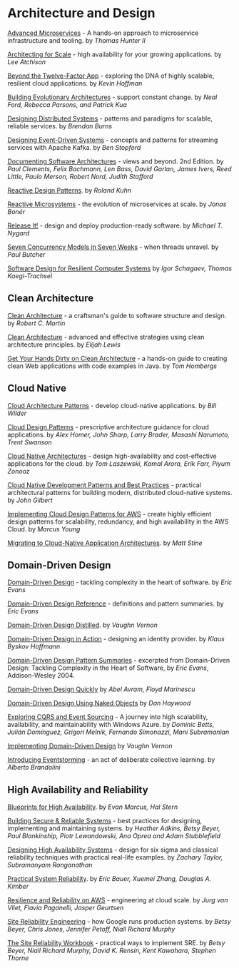 # Architecture and Design

[Advanced Microservices](https://files.idax.me/read/tech-books/A/advanced-microservices.pdf) - A hands-on approach to microservice infrastructure and tooling. by _Thomas Hunter II_

[Architecting for Scale](https://files.idax.me/read/tech-books/A/architecting-for-scale.pdf) - high availability for your growing applications. by _Lee Atchison_

[Beyond the Twelve-Factor App](https://files.idax.me/read/tech-books/B/beyond-the-12-factor-app.pdf) - exploring the DNA of highly scalable, resilient cloud applications. by _Kevin Hoffman_

[Building Evolutionary Architectures](https://files.idax.me/read/tech-books/B/building-evolutionary-architectures.pdf) - support constant change. by _Neal Ford, Rebecca Parsons, and Patrick Kua_

[Designing Distributed Systems](https://files.idax.me/read/tech-books/D/designing-distributed-systems.pdf) - patterns and paradigms for scalable, reliable services. by _Brendan Burns_

[Designing Event-Driven Systems](https://files.idax.me/read/tech-books/D/designing-event-driven-systems-concepts-and-patterns-kafka.pdf) - concepts and patterns for streaming services with Apache Kafka. by _Ben Stopford_

[Documenting Software Architectures](https://files.idax.me/read/tech-books/D/documenting-software-architectures.pdf) - views and beyond. 2nd Edition. by _Paul Clements, Felix Bachmann, Len Bass, David Garlan, James Ivers, Reed Little, Paulo Merson, Robert Nord, Judith Stafford_

[Reactive Design Patterns](https://files.idax.me/read/tech-books/R/reactive-design-patterns.pdf). by _Roland Kuhn_

[Reactive Microsystems](https://files.idax.me/read/tech-books/R/reactive-microsystems.pdf) - the evolution of microservices at scale. by _Jonas Bonér_

[Release It!](https://files.idax.me/read/tech-books/R/release-it.pdf) - design and deploy production-ready software. by _Michael T. Nygard_

[Seven Concurrency Models in Seven Weeks](https://files.idax.me/read/tech-books/S/seven-concurrency-models-in-seven-weeks.pdf) - when threads unravel. by _Paul Butcher_

[Software Design for Resilient Computer Systems](https://files.idax.me/read/tech-books/S/software-design-for-resilient-computer-systems.pdf) by _Igor Schagaev, Thomas Kaegi-Trachsel_



## Clean Architecture

[Clean Architecture](https://files.idax.me/read/tech-books/C/clean-architecture.pdf) - a craftsman's guide to software
structure and design. by _Robert C. Martin_

[Clean Architecture](https://files.idax.me/read/tech-books/C/clean-architecture-2.pdf) - advanced and effective strategies using clean architecture principles. by _Elijah Lewis_

[Get Your Hands Dirty on Clean Architecture](https://files.idax.me/read/tech-books/G/get-dirty-on-clean-architecture.pdf) - a hands-on guide to creating clean Web applications with code examples in Java. by _Tom Hombergs_



## Cloud Native

[Cloud Architecture Patterns](https://files.idax.me/read/tech-books/C/cloud-architecture-patterns.pdf) - develop cloud-native applications. by _Bill Wilder_

[Cloud Design Patterns](https://files.idax.me/read/tech-books/C/cloud-design-patterns-book.pdf) - prescriptive architecture guidance for cloud applications. by _Alex Homer, John Sharp, Larry Brader, Masashi Narumoto, Trent Swanson_

[Cloud Native Architectures](https://files.idax.me/read/tech-books/C/cloud-native-architectures.pdf) - design high-availability and cost-effective applications for the cloud. by _Tom Laszewski, Kamal Arora, Erik Farr, Piyum Zonooz_

[Cloud Native Development Patterns and Best Practices](https://files.idax.me/read/tech-books/C/cloud-native-development-patterns-and-best-practices.pdf) - practical architectural patterns for building modern, distributed cloud-native systems. by _John Gilbert_

[Implementing Cloud Design Patterns for AWS](https://files.idax.me/read/tech-books/I/implementing-cloud-design-patterns-for-aws.pdf) - create highly efficient design patterns for scalability, redundancy, and high availability in the AWS Cloud. by _Marcus Young_

[Migrating to Cloud-Native Application Architectures](https://files.idax.me/read/tech-books/M/migrating-to-cloud-native-application-architectures.pdf). by _Matt Stine_



## Domain-Driven Design

[Domain-Driven Design](https://files.idax.me/read/tech-books/D/domain-driven-design-eric-evans.pdf) - tackling complexity in the heart of software. by _Eric Evans_

[Domain-Driven Design Reference](https://files.idax.me/read/tech-books/D/domain-driven-design-reference-eric-evans.pdf) - definitions	and	pattern	summaries. by _Eric Evans_

[Domain-Driven Design Distilled](https://files.idax.me/read/tech-books/D/domain-driven-design-distilled.pdf). by _Vaughn Vernon_

[Domain-Driven Design in Action](https://files.idax.me/read/tech-books/D/domain-driven-design-in-action.pdf) - designing an identity provider. by _Klaus Byskov Hoffmann_

[Domain-Driven Design Pattern Summaries](https://files.idax.me/read/tech-books/D/domain-driven-design-pattern-summaries.pdf) - excerpted from Domain-Driven Design: Tackling Complexity in the Heart of Software, by _Eric Evans_, Addison-Wesley 2004.

[Domain-Driven Design Quickly](https://files.idax.me/read/tech-books/D/domain-driven-design-quickly.pdf) by _Abel Avram,  Floyd Marinescu_

[Domain-Driven Design Using Naked Objects](https://files.idax.me/read/tech-books/D/domain-driven-design-using-naked-objects.pdf) by _Dan Haywood_

[Exploring CQRS and Event Sourcing](https://files.idax.me/read/tech-books/E/exploring-cqrs-and-event-sourcing.pdf) - A journey into high scalability, availability, and maintainability with Windows Azure. by _Dominic Betts, Julián Domínguez, Grigori Melnik, Fernando Simonazzi, Mani Subramanian_

[Implementing Domain-Driven Design](https://files.idax.me/read/tech-books/I/implementing-domain-driven-design.pdf) by _Vaughn Vernon_ 

[Introducing Eventstorming](https://files.idax.me/read/tech-books/I/introducing-eventstorming.pdf) - an act of deliberate collective learning. by _Alberto Brandolini_



## High Availability and Reliability

[Blueprints for High Availability](https://files.idax.me/read/tech-books/B/blueprints-for-high-availability.pdf). by _Evan Marcus, Hal Stern_

[Building Secure & Reliable Systems](https://files.idax.me/read/tech-books/B/building-secure-and-reliable-systems.pdf) - best practices for designing, implementing
and maintaining systems. by _Heather Adkins, Betsy Beyer, Paul Blankinship, Piotr Lewandowski, Ana Oprea and Adam Stubblefield_

[Designing High Availability Systems](https://files.idax.me/read/tech-books/D/designing-high-availability-systems.pdf) - design for six sigma and classical reliability techniques with practical real-life examples. by _Zachary Taylor, Subramanyam Ranganathan_

[Practical System Reliability](https://files.idax.me/read/tech-books/P/practical-system-reliability.pdf). by _Eric Bauer, Xuemei Zhang, Douglas A. Kimber_

[Resilience and Reliability on AWS](https://files.idax.me/read/tech-books/R/resilience-and-reliability-on-aws.pdf) - engineering at cloud scale. by _Jurg van Vliet, Flavia Paganelli, Jasper Geurtsen_

[Site Reliability Engineering](https://files.idax.me/read/tech-books/S/site-reliability-engineering.pdf) - how Google runs production systems. by _Betsy Beyer, Chris Jones, Jennifer Petoff, Niall Richard Murphy_

[The Site Reliability Workbook](https://files.idax.me/read/tech-books/S/site-reliability-workbook.pdf) - practical ways to implement SRE. by _Betsy Beyer, Niall Richard Murphy, David K. Rensin, Kent Kawahara, Stephen Thorne_
